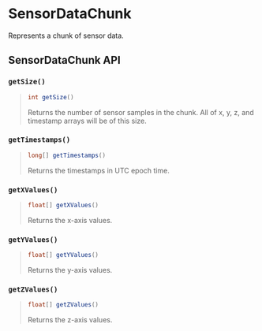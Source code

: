 # SensorDataChunk

Represents a chunk of sensor data.

## SensorDataChunk API

### `getSize()`

> ```java
> int getSize()
> ```
>
> Returns the number of sensor samples in the chunk. All of x, y, z, and timestamp arrays will be of this size.

### `getTimestamps()`

> ```java
> long[] getTimestamps()
> ```
>
> Returns the timestamps in UTC epoch time.

### `getXValues()`

> ```java
> float[] getXValues()
> ```
>
> Returns the x-axis values.

### `getYValues()`

> ```java
> float[] getYValues()
> ```
>
> Returns the y-axis values.

### `getZValues()`

> ```java
> float[] getZValues()
> ```
>
> Returns the z-axis values.
